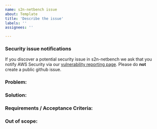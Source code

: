 ```yaml
---
name: s2n-netbench issue
about: Template
title: 'Describe the issue'
labels: ''
assignees: ''

---
```


### Security issue notifications

If you discover a potential security issue in s2n-netbench we ask that you notify
AWS Security via our [vulnerability reporting page](http://aws.amazon.com/security/vulnerability-reporting/). Please do **not** create a public github issue.

### Problem:

<!--A short description of what the problem is and why we need to fix it. Add reproduction steps if necessary.-->

### Solution:

<!--A description of the possible solution in terms of s2n-netbench architecture. Highlight and explain any potentially controversial design decisions taken.

* **Does this change what s2n-netbench sends over the wire?**
* **Does this change any public APIs?** -->

### Requirements / Acceptance Criteria:

<!--What must a solution address in order to solve the problem? How do we know the solution is complete?

* **RFC links:** Links to relevant RFC(s)
* **Related Issues:** Link any relevant issues
* **Will the Usage Guide or other documentation need to be updated?**
* **Testing:** How will this change be tested? Call out new integration tests, functional tests, or particularly interesting/important unit tests.
-->

### Out of scope:

<!--Is there anything the solution will intentionally NOT address?-->

[//]: #  (NOTE: If you believe this might be a security issue, please email aws-security@amazon.com instead of creating a GitHub issue. For more details, see the AWS Vulnerability Reporting Guide: https://aws.amazon.com/security/vulnerability-reporting/ )
